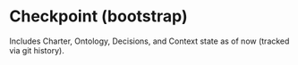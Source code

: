 # Checkpoint (bootstrap)
Includes Charter, Ontology, Decisions, and Context state as of now (tracked via git history).
